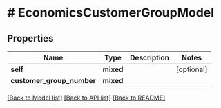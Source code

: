 # # EconomicsCustomerGroupModel

## Properties

Name | Type | Description | Notes
------------ | ------------- | ------------- | -------------
**self** | **mixed** |  | [optional]
**customer_group_number** | **mixed** |  |

[[Back to Model list]](../../README.md#models) [[Back to API list]](../../README.md#endpoints) [[Back to README]](../../README.md)
